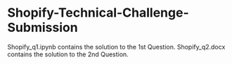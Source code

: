# Shopify-Technical-Challenge-Submission

Shopify_q1.ipynb contains the solution to the 1st Question.
Shopify_q2.docx contains the solution to the 2nd Question.

